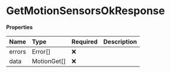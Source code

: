 # GetMotionSensorsOkResponse

**Properties**

| Name   | Type        | Required | Description |
| :----- | :---------- | :------- | :---------- |
| errors | Error[]     | ❌       |             |
| data   | MotionGet[] | ❌       |             |

<!-- This file was generated by liblab | https://liblab.com/ -->
